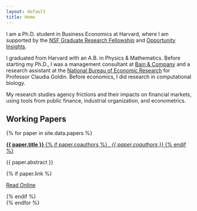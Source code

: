 ```yaml
---
layout: default
title: Home
---
```


<p>I am a Ph.D. student in Business Economics at Harvard, where I am supported by the <a href="https://www.nsfgrfp.org/" rel="external nofollow noopener" target="_blank">NSF Graduate Research Fellowship</a> and <a href="https://opportunityinsights.org/" rel="external nofollow noopener" target="_blank">Opportunity Insights</a>.</p>

<p>I graduated from Harvard with an A.B. in Physics &amp; Mathematics. Before starting my Ph.D., I was a management consultant at <a href="https://www.bain.com/" rel="external nofollow noopener" target="_blank">Bain &amp; Company</a> and a research assistant at the <a href="https://www.nber.org/" rel="external nofollow noopener" target="_blank">National Bureau of Economic Research</a> for Professor Claudia Goldin. Before economics, I did research in computational biology.</p>

<p>My research studies agency frictions and their impacts on financial markets, using tools from public finance, industrial organization, and econometrics.</p>

## Working Papers

{% for paper in site.data.papers %}
<p>
  <a class="btn btn-link"
     data-toggle="collapse"
     href="#{{ paper.id }}"
     role="button"
     aria-expanded="false"
     aria-controls="{{ paper.id }}">
    <strong>{{ paper.title }}</strong>
    {% if paper.coauthors %}
      <em>, {{ paper.coauthors }}</em>
    {% endif %}
  </a>
</p>

<div class="collapse" id="{{ paper.id }}">
  <p>{{ paper.abstract }}</p>
  {% if paper.link %}
    <p>
      <a href="{{ paper.link }}" target="_blank" rel="noopener">
        Read Online
      </a>
    </p>
  {% endif %}
</div>
{% endfor %}
